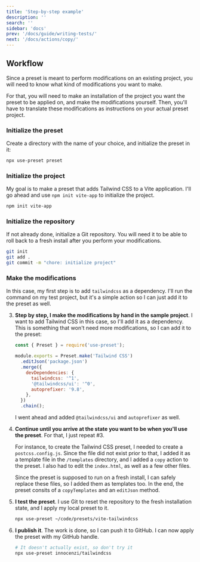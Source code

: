 ```yaml
---
title: 'Step-by-step example'
description: ''
search: ''
sidebar: 'docs'
prev: '/docs/guide/writing-tests/'
next: '/docs/actions/copy/'
---
```


## Workflow

Since a preset is meant to perform modifications on an existing project, you will need to know what kind of modifications you want to make.

For that, you will need to make an installation of the project you want the preset to be applied on, and make the modifications yourself. Then, you'll have to translate these modifications as instructions on your actual preset project.

### Initialize the preset

Create a directory with the name of your choice, and initialize the preset in it:

```bash
npx use-preset preset
```

### Initialize the project

My goal is to make a preset that adds Tailwind CSS to a Vite application. I'll go ahead and use `npm init vite-app` to initialize the project.

```bash
npm init vite-app
```

### Initialize the repository

If not already done, initialize a Git repository. You will need it to be able to roll back to a fresh install after you perform your modifications.

```bash
git init
git add .
git commit -m "chore: initialize project"
```

### Make the modifications

In this case, my first step is to add `tailwindcss` as a dependency. I'll run the command on my test project, but it's a simple action so I can just add it to the preset as well.

3. **Step by step, I make the modifications by hand in the sample project**. I want to add Tailwind CSS in this case, so I'll add it as a dependency. This is something that won't need more modifications, so I can add it to the preset:

   <!-- prettier-ignore -->
   ```js
   const { Preset } = require('use-preset');
   
   module.exports = Preset.make('Tailwind CSS')
     .editJson('package.json')
     .merge({
       devDependencies: {
         tailwindcss: '^1',
         '@tailwindcss/ui': '^0',
         autoprefixer: '9.8',
       },
     })
     .chain();
   ```

   I went ahead and added `@tailwindcss/ui` and `autoprefixer` as well.

4. **Continue until you arrive at the state you want to be when you'll use the preset**. For that, I just repeat #3.

   For instance, to create the Tailwind CSS preset, I needed to create a `postcss.config.js`. Since the file did not exist prior to that, I added it as a template file in the `/templates` directory, and I added a `copy` action to the preset. I also had to edit the `index.html`, as well as a few other files.

   Since the preset is supposed to run on a fresh install, I can safely replace these files, so I added them as templates too. In the end, the preset consits of a `copyTemplates` and an `editJson` method.

5. **I test the preset**. I use Git to reset the repository to the fresh installation state, and I apply my local preset to it.

   ```bash
   npx use-preset ~/code/presets/vite-tailwindcss
   ```

6. **I publish it**. The work is done, so I can push it to GitHub. I can now apply the preset with my GitHub handle.

   ```bash
   # It doesn't actually exist, so don't try it
   npx use-preset innocenzi/tailwindcss
   ```
